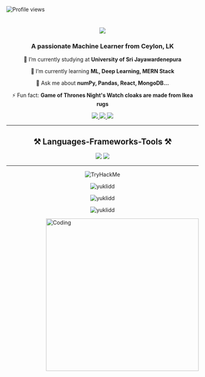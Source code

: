 <p align="left"> 
  <img src="https://komarev.com/ghpvc/?username=yuklidd&label=Views%20on%20my%20profile&color=0e75b6&style=flat" alt="Profile views" /> 
</p>

<h1 align="center">
  <img src="https://readme-typing-svg.herokuapp.com/?font=Righteous&size=35&center=true&vCenter=true&width=500&height=70&duration=4000&lines=Hi+There!+👋;+I'm+Dakshana+Tharindu!;" />
</h1>

<h3 align="center">A passionate Machine Learner from Ceylon, LK</h3>

<div align="center">
  <p>🔭 I’m currently studying at <strong>University of Sri Jayawardenepura</strong></p>
  <p>🌱 I’m currently learning <strong>ML, Deep Learning, MERN Stack</strong></p>
  <p>💬 Ask me about <strong>numPy, Pandas, React, MongoDB...</strong></p>
  <p>⚡ Fun fact: <strong>Game of Thrones Night's Watch cloaks are made from Ikea rugs</strong></p>
</div>

<div align="center">
  <a href="mailto:dakshanapeiris@gmail.com">
    <img src="https://img.shields.io/badge/Gmail-333333?style=for-the-badge&logo=gmail&logoColor=red" />
  </a>
  <a href="https://www.linkedin.com/in/dakshanapeiris/" target="_blank">
    <img src="https://img.shields.io/badge/LinkedIn-0077B5?style=for-the-badge&logo=linkedin&logoColor=white" />
  </a>
  <a href="https://dakshanapeiris.netlify.app/" target="_blank">
    <img src="https://img.shields.io/badge/Portfolio-FF5722?style=for-the-badge&logo=todoist&logoColor=white" />
  </a>
</div>

<hr/>

<h2 align="center">⚒️ Languages-Frameworks-Tools ⚒️</h2>
<div align="center">
  <img src="https://skillicons.dev/icons?i=react,bootstrap,html,css,vscode,github,figma,tailwind,git,brain" />
  <img src="https://skillicons.dev/icons?i=nodejs,python,javascript,typescript,express,mongodb,c,java,nextjs,mysql,flask" />
</div>

<hr/>

<div align="center">
  <img src="https://tryhackme-badges.s3.amazonaws.com/H0W13r.png" alt="TryHackMe">

</div>

<div align="center">
  <p><img src="https://github-readme-stats.vercel.app/api/top-langs?username=yuklidd&show_icons=true&locale=en&layout=compact" alt="yuklidd" /></p>
  <p><img src="https://github-readme-stats.vercel.app/api?username=yuklidd&show_icons=true&locale=en" alt="yuklidd" /></p>
  <p><img src="https://github-readme-streak-stats.herokuapp.com/?user=yuklidd&" alt="yuklidd" /></p>
</div>

  <img align="right" alt="Coding" width="400" src="https://media.tenor.com/rePDfDWO3XoAAAAd/hacking.gif">
